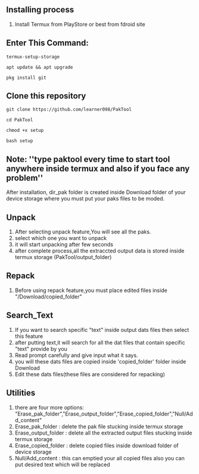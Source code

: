 ## Installing process

1. Install Termux from PlayStore or best from fdroid site

## Enter This Command:
```
termux-setup-storage
```
```
apt update && apt upgrade
```
```
pkg install git
```
## Clone this repository
```
git clone https://github.com/learner098/PakTool
```
```
cd PakTool
```
```
chmod +x setup
```
```
bash setup
```
## Note: ''type paktool every time to start tool anywhere inside termux and also if you face any problem''

After installation, dir_pak folder is created inside Download folder of your device storage where you must put your paks files to be moded.

## Unpack
1. After selecting unpack feature,You will see all the paks.
2. select which one you want to unpack 
3. it will start unpacking after few seconds
4. after complete process,all the extraccted output data is stored inside termux storage (PakTool/output_folder)

## Repack 
1. Before using repack feature,you must place edited files inside "/Download/copied_folder"

## Search_Text
1. If you want to search specific "text" inside output dats files then select this feature
2. after putting text,it will search for all the dat files that contain specific "text" provide by you
3. Read prompt carefully and give input what it says.
4. you will these dats files are copied inside 'copied_folder' folder inside Download
5. Edit these dats files(these files are considered for repacking)

## Utilities
1. there are four more options: "Erase_pak_folder","Erase_output_folder","Erase_copied_folder","Null/Add_content"
2. Erase_pak_folder : delete the pak file stucking inside termux storage 
3. Erase_output_folder : delete all the extracted output files stucking inside termux storage
4. Erase_copied_folder : delete copied files inside download folder of device storage
5. Null/Add_content : this can emptied your all copied files also you can put desired text which will be replaced
